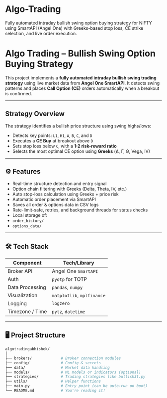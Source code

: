 # Algo-Trading
Fully automated intraday bullish swing option buying strategy for NIFTY using SmartAPI (Angel One) with Greeks-based stop loss, CE strike selection, and live order execution.

#  Algo Trading – Bullish Swing Option Buying Strategy

This project implements a **fully automated intraday bullish swing trading strategy** using live market data from **Angel One SmartAPI**. It detects swing patterns and places **Call Option (CE)** orders automatically when a breakout is confirmed.

---

## Strategy Overview

The strategy identifies a bullish price structure using swing highs/lows:
- Detects key points: `L1`, `H1`, `A`, `B`, `C`, and `D`
- Executes a **CE Buy** at breakout above `D`
- Sets stop loss below `C`, with a **1:2 risk-reward ratio**
- Selects the most optimal CE option using **Greeks** (Δ, Γ, Θ, Vega, IV)

---

## ⚙ Features

-  Real-time structure detection and entry signal
-  Option chain filtering with Greeks (Delta, Theta, IV, etc.)
-  Auto stop-loss calculation using Greeks + price risk
-  Automatic order placement via SmartAPI
-  Saves all order & options data in CSV logs
-  Rate-limit-safe, retries, and background threads for status checks
-  Local storage of:
  - `order_history/`
  - `options_data/`

---

## 🛠️ Tech Stack

| Component        | Tech/Library             |
|------------------|--------------------------|
| Broker API       | Angel One `SmartAPI`     |
| Auth             | `pyotp` for TOTP         |
| Data Processing  | `pandas`, `numpy`        |
| Visualization    | `matplotlib`, `mplfinance` |
| Logging          | `logzero`                |
| Timezone / Time  | `pytz`, `datetime`       |

---

## 🖥️ Project Structure

```bash
algotradingabhishek/
│
├── brokers/             # Broker connection modules
├── config/              # Config & secrets
├── data/                # Market data handling
├── models/              # ML models or indicators (optional)
├── strategies/          # Trading strategies like bullish3t.py
├── utils/               # Helper functions
├── main.py              # Entry point (can be auto-run on boot)
└── README.md            # You're reading it!
